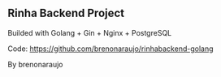 ## Rinha Backend Project

Builded with Golang + Gin + Nginx + PostgreSQL

Code: https://github.com/brenonaraujo/rinhabackend-golang

By brenonaraujo
